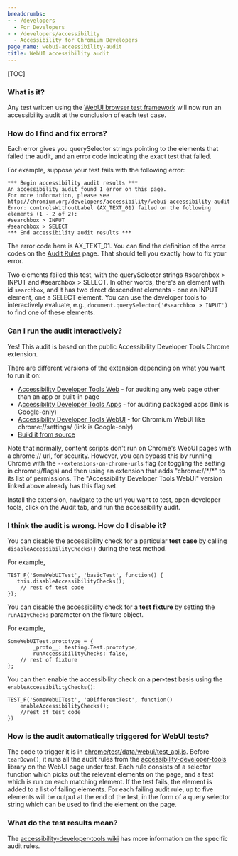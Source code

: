 ```yaml
---
breadcrumbs:
- - /developers
  - For Developers
- - /developers/accessibility
  - Accessibility for Chromium Developers
page_name: webui-accessibility-audit
title: WebUI accessibility audit
---
```


[TOC]

### What is it?

Any test written using the [WebUI browser test
framework](/Home/domui-testing/webui-browser_tests) will now run an
accessibility audit at the conclusion of each test case.

### How do I find and fix errors?

Each error gives you querySelector strings pointing to the elements that failed
the audit, and an error code indicating the exact test that failed.

For example, suppose your test fails with the following error:

```none
*** Begin accessibility audit results ***
An accessibility audit found 1 error on this page.
For more information, please see http://chromium.org/developers/accessibility/webui-accessibility-audit
Error: controlsWithoutLabel (AX_TEXT_01) failed on the following elements (1 - 2 of 2):
#searchbox > INPUT
#searchbox > SELECT
*** End accessibility audit results ***
```

The error code here is AX_TEXT_01. You can find the definition of the error
codes on the [Audit
Rules](https://code.google.com/p/accessibility-developer-tools/wiki/AuditRules)
page. That should tell you exactly how to fix your error.

Two elements failed this test, with the querySelector strings #searchbox &gt;
INPUT and #searchbox &gt; SELECT. In other words, there's an element with id
`searchbox`, and it has two direct descendant elements - one an INPUT element,
one a SELECT element. You can use the developer tools to interactively evaluate,
e.g., `document.querySelector('#searchbox > INPUT')` to find one of these
elements.

### Can I run the audit interactively?

Yes! This audit is based on the public Accessibility Developer Tools Chrome
extension.

There are different versions of the extension depending on what you want to run
it on:

*   [Accessibility Developer Tools
            Web](https://chrome.google.com/webstore/detail/accessibility-developer-t/fpkknkljclfencbdbgkenhalefipecmb)
            - for auditing any web page other than an app or built-in page
*   A[ccessibility Developer Tools
            Apps](https://chrome.google.com/webstore/a/google.com/detail/accessibility-developer-t/lfcjaoacndhilkpdhgnfjnienfoibnaa)
            - for auditing packaged apps (link is Google-only)
*   [Accessibility Developer Tools
            WebUI](https://chrome.google.com/webstore/a/google.com/detail/accessibility-developer-t/eacmnlimniaidhecpinhhfjjilfdaccm)
            - for Chromium WebUI like chrome://settings/ (link is Google-only)
*   [Build it from
            source](https://github.com/GoogleChrome/accessibility-developer-tools)

Note that normally, content scripts don't run on Chrome's WebUI pages with a
chrome:// url, for security. However, you can bypass this by running Chrome with
the `--extensions-on-chrome-urls` flag (or toggling the setting in
chrome://flags) and then using an extension that adds "chrome://\*/\*" to its
list of permissions. The "Accessibility Developer Tools WebUI" version linked
above already has this flag set.

Install the extension, navigate to the url you want to test, open developer
tools, click on the Audit tab, and run the accessibility audit.

### I think the audit is wrong. How do I disable it?

You can disable the accessibility check for a particular **test** **case** by
calling `disableAccessibilityChecks()` during the test method.

For example,

```none
TEST_F('SomeWebUITest', 'basicTest', function() {
   this.disableAccessibilityChecks();
    // rest of test code
});
```

You can disable the accessibility check for a **test** **fixture** by setting
the `runA11yChecks` parameter on the fixture object.

For example,

```none
SomeWebUITest.prototype = {
        _proto__: testing.Test.prototype,
        runAccessibilityChecks: false,
    // rest of fixture
}; 
```

You can then enable the accessibility check on a **per-test** basis using the
`enableAccessibilityChecks()`:

```none
TEST_F('SomeWebUITest', 'aDifferentTest', function()
    enableAccessibilityChecks();
    //rest of test code
})
```

### How is the audit automatically triggered for WebUI tests?

The code to trigger it is in
[chrome/test/data/webui/test_api.js](https://code.google.com/p/chromium/codesearch#chromium/src/chrome/test/data/webui/test_api.js).
Before `tearDown()`, it runs all the audit rules from the
[accessibility-developer-tools](http://code.google.com/p/accessibility-developer-tools/source/browse/#git%2Fsrc%2Faudits)
library on the WebUI page under test. Each rule consists of a selector function
which picks out the relevant elements on the page, and a test which is run on
each matching element. If the test fails, the element is added to a list of
failing elements. For each failing audit rule, up to five elements will be
output at the end of the test, in the form of a query selector string which can
be used to find the element on the page.

### What do the test results mean?

The [accessibility-developer-tools
wiki](http://code.google.com/p/accessibility-developer-tools/wiki/AuditRules)
has more information on the specific audit rules.